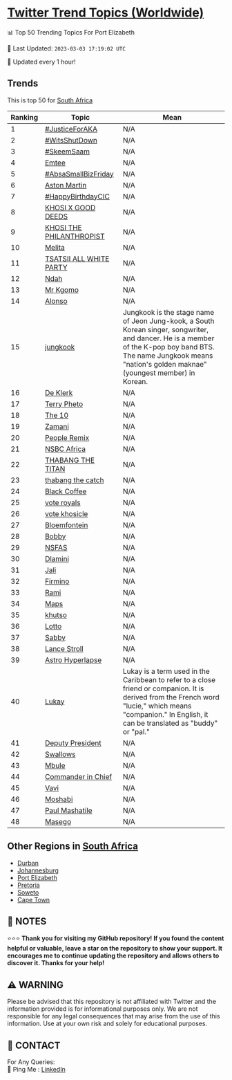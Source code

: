[Twitter Trend Topics (Worldwide)](https://github.com/ErcinDedeoglu/Twitter-Trend-Topics)
==========


📊 Top 50 Trending Topics For Port Elizabeth

📆 Last Updated: `2023-03-03 17:19:02 UTC`

🔧 Updated every 1 hour!


## Trends

This is top 50 for [South Africa](</South Africa>)

| Ranking | Topic | Mean |
| ------- | ------------ | ------------ |
| 1 | [#JusticeForAKA](http://twitter.com/search?q=%23JusticeForAKA) | N/A |
| 2 | [#WitsShutDown](http://twitter.com/search?q=%23WitsShutDown) | N/A |
| 3 | [#SkeemSaam](http://twitter.com/search?q=%23SkeemSaam) | N/A |
| 4 | [Emtee](http://twitter.com/search?q=Emtee) | N/A |
| 5 | [#AbsaSmallBizFriday](http://twitter.com/search?q=%23AbsaSmallBizFriday) | N/A |
| 6 | [Aston Martin](http://twitter.com/search?q=Aston+Martin) | N/A |
| 7 | [#HappyBirthdayCIC](http://twitter.com/search?q=%23HappyBirthdayCIC) | N/A |
| 8 | [KHOSI X GOOD DEEDS](http://twitter.com/search?q=KHOSI+X+GOOD+DEEDS) | N/A |
| 9 | [KHOSI THE PHILANTHROPIST](http://twitter.com/search?q=KHOSI+THE+PHILANTHROPIST) | N/A |
| 10 | [Melita](http://twitter.com/search?q=Melita) | N/A |
| 11 | [TSATSII ALL WHITE PARTY](http://twitter.com/search?q=TSATSII+ALL+WHITE+PARTY) | N/A |
| 12 | [Ndah](http://twitter.com/search?q=Ndah) | N/A |
| 13 | [Mr Kgomo](http://twitter.com/search?q=Mr+Kgomo) | N/A |
| 14 | [Alonso](http://twitter.com/search?q=Alonso) | N/A |
| 15 | [jungkook](http://twitter.com/search?q=jungkook) | Jungkook is the stage name of Jeon Jung-kook, a South Korean singer, songwriter, and dancer. He is a member of the K-pop boy band BTS. The name Jungkook means "nation's golden maknae" (youngest member) in Korean. |
| 16 | [De Klerk](http://twitter.com/search?q=De+Klerk) | N/A |
| 17 | [Terry Pheto](http://twitter.com/search?q=Terry+Pheto) | N/A |
| 18 | [The 10](http://twitter.com/search?q=The+10) | N/A |
| 19 | [Zamani](http://twitter.com/search?q=Zamani) | N/A |
| 20 | [People Remix](http://twitter.com/search?q=People+Remix) | N/A |
| 21 | [NSBC Africa](http://twitter.com/search?q=NSBC+Africa) | N/A |
| 22 | [THABANG THE TITAN](http://twitter.com/search?q=THABANG+THE+TITAN) | N/A |
| 23 | [thabang the catch](http://twitter.com/search?q=thabang+the+catch) | N/A |
| 24 | [Black Coffee](http://twitter.com/search?q=Black+Coffee) | N/A |
| 25 | [vote royals](http://twitter.com/search?q=vote+royals) | N/A |
| 26 | [vote khosicle](http://twitter.com/search?q=vote+khosicle) | N/A |
| 27 | [Bloemfontein](http://twitter.com/search?q=Bloemfontein) | N/A |
| 28 | [Bobby](http://twitter.com/search?q=Bobby) | N/A |
| 29 | [NSFAS](http://twitter.com/search?q=NSFAS) | N/A |
| 30 | [Dlamini](http://twitter.com/search?q=Dlamini) | N/A |
| 31 | [Jali](http://twitter.com/search?q=Jali) | N/A |
| 32 | [Firmino](http://twitter.com/search?q=Firmino) | N/A |
| 33 | [Rami](http://twitter.com/search?q=Rami) | N/A |
| 34 | [Maps](http://twitter.com/search?q=Maps) | N/A |
| 35 | [khutso](http://twitter.com/search?q=khutso) | N/A |
| 36 | [Lotto](http://twitter.com/search?q=Lotto) | N/A |
| 37 | [Sabby](http://twitter.com/search?q=Sabby) | N/A |
| 38 | [Lance Stroll](http://twitter.com/search?q=Lance+Stroll) | N/A |
| 39 | [Astro Hyperlapse](http://twitter.com/search?q=Astro+Hyperlapse) | N/A |
| 40 | [Lukay](http://twitter.com/search?q=Lukay) | Lukay is a term used in the Caribbean to refer to a close friend or companion. It is derived from the French word "lucie," which means "companion." In English, it can be translated as "buddy" or "pal." |
| 41 | [Deputy President](http://twitter.com/search?q=Deputy+President) | N/A |
| 42 | [Swallows](http://twitter.com/search?q=Swallows) | N/A |
| 43 | [Mbule](http://twitter.com/search?q=Mbule) | N/A |
| 44 | [Commander in Chief](http://twitter.com/search?q=Commander+in+Chief) | N/A |
| 45 | [Vavi](http://twitter.com/search?q=Vavi) | N/A |
| 46 | [Moshabi](http://twitter.com/search?q=Moshabi) | N/A |
| 47 | [Paul Mashatile](http://twitter.com/search?q=Paul+Mashatile) | N/A |
| 48 | [Masego](http://twitter.com/search?q=Masego) | N/A |



## Other Regions in [South Africa](</South Africa>)

* [Durban](</South Africa/Durban.md>)
* [Johannesburg](</South Africa/Johannesburg.md>)
* [Port Elizabeth](</South Africa/Port Elizabeth.md>)
* [Pretoria](</South Africa/Pretoria.md>)
* [Soweto](</South Africa/Soweto.md>)
* [Cape Town](</South Africa/Cape Town.md>)



## 📝 NOTES

⭐⭐⭐ **Thank you for visiting my GitHub repository! If you found the content helpful or valuable, leave a star on the repository to show your support. It encourages me to continue updating the repository and allows others to discover it. Thanks for your help!**


## ⚠️ WARNING

Please be advised that this repository is not affiliated with Twitter and the information provided is for informational purposes only. We are not responsible for any legal consequences that may arise from the use of this information. Use at your own risk and solely for educational purposes.


## 📨 CONTACT

 For Any Queries:  
            🏓 Ping Me : [LinkedIn](https://www.linkedin.com/in/ercindedeoglu/)

